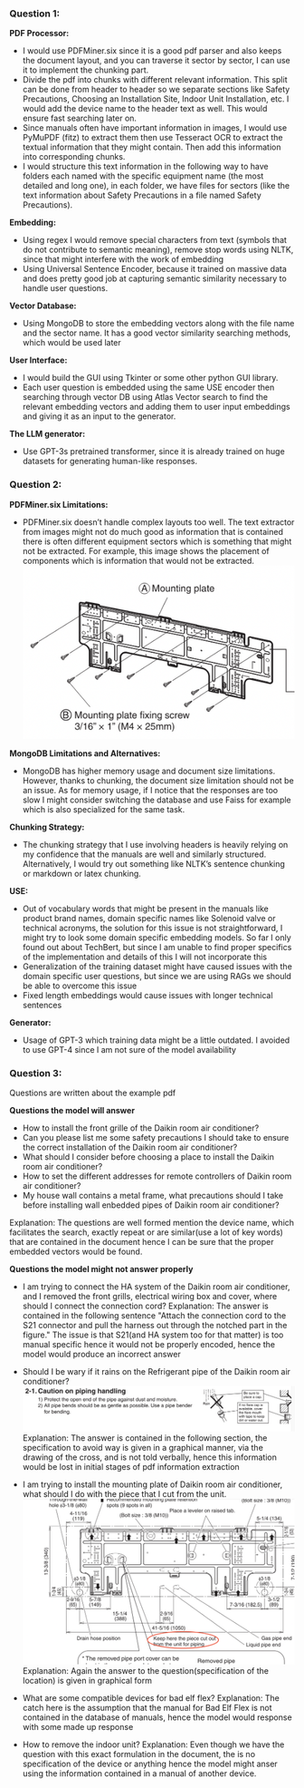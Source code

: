 ### Question 1:

**PDF Processor:**

- I would use PDFMiner.six since it is a good pdf parser and also keeps the document layout, and you can traverse it sector by sector, I can use it to implement the chunking part.
- Divide the pdf into chunks with different relevant information. This split can be done from header to header so we separate sections like Safety Precautions, Choosing an Installation Site, Indoor Unit Installation, etc. I would add the device name to the header text as well. This would ensure fast searching later on.
- Since manuals often have important information in images, I would use PyMuPDF (fitz) to extract them then use Tesseract OCR to extract the textual information that they might contain. Then add this information into corresponding chunks.
- I would structure this text information in the following way to have folders each named with the specific equipment name (the most detailed and long one), in each folder, we have files for sectors (like the text information about Safety Precautions in a file named Safety Precautions).

**Embedding:**

- Using regex I would remove special characters from text (symbols that do not contribute to semantic meaning), remove stop words using NLTK, since that might interfere with the work of embedding
- Using Universal Sentence Encoder, because it trained on massive data and does pretty good job at capturing semantic similarity necessary to handle user questions.

**Vector Database:**

- Using MongoDB to store the embedding vectors along with the file name and the sector name. It has a good vector similarity searching methods, which would be used later

**User Interface:**

- I would build the GUI using Tkinter or some other python GUI library.
- Each user question is embedded using the same USE encoder then searching through vector DB using Atlas Vector search to find the relevant embedding vectors and adding them to user input embeddings and giving it as an input to the generator.

**The LLM generator:**

- Use GPT-3s pretrained transformer, since it is already trained on huge datasets for generating human-like responses.

### Question 2:

**PDFMiner.six Limitations:**

- PDFMiner.six doesn’t handle complex layouts too well. The text extractor from images might not do much good as information that is contained there is often different equipment sectors which is something that might not be extracted. For example, this image shows the placement of components which is information that would not be extracted.
![Local Image](ex1.png)

**MongoDB Limitations and Alternatives:**

- MongoDB has higher memory usage and document size limitations. However, thanks to chunking, the document size limitation should not be an issue. As for memory usage, if I notice that the responses are too slow I might consider switching the database and use Faiss for example which is also specialized for the same task.

**Chunking Strategy:**

- The chunking strategy that I use involving headers is heavily relying on my confidence that the manuals are well and similarly structured. Alternatively, I would try out something like NLTK’s sentence chunking or markdown or latex chunking.

**USE:**

- Out of vocabulary words that might be present in the manuals like product brand names, domain specific names like Solenoid valve or technical acronyms, the solution for this issue is not straightforward, I might try to look some domain specific embedding models. So far I only found out about TechBert, but since I am unable to find proper specifics of the implementation and details of this I will not incorporate this
- Generalization of the training dataset might have caused issues with the domain specific user questions, but since we are using RAGs we should be able to overcome this issue
- Fixed length embeddings would cause issues with longer technical sentences

**Generator:**

- Usage of GPT-3 which training data might be a little outdated. I avoided to use GPT-4 since I am not sure of the model availability

### Question 3:
Questions are written about the example pdf

**Questions the model will answer**

- How to install the front grille of the Daikin room air conditioner?
- Can you please list me some safety precautions I should take to ensure the correct installation of the Daikin room air conditioner?
- What should I consider before choosing a place to install the Daikin room air conditioner?
- How to set the different addresses for remote controllers of Daikin room air conditioner?
- My house wall contains a metal frame, what precautions should I take before installing wall enbedded pipes of Daikin room air conditioner?

Explanation: The questions are well formed mention the device name, which facilitates the search, exactly repeat or are similar(use a lot of key words) that are contained in the document hence I can be sure that the proper embedded vectors would be found.


**Questions the model might not answer properly**

- I am trying to connect the HA system of the Daikin room air conditioner, and I removed the front grills, electrical wiring box and cover, where should I connect the connection cord?
Explanation: The answer is contained in the following sentence "Attach the connection cord to the S21 connector and pull the harness out through the notched part in the figure."
The issue is that S21(and HA system too for that matter) is too manual specific hence it would not be properly encoded, hence the model would produce an incorrect answer

- Should I be wary if it rains on the Refrigerant pipe of the Daikin room air conditioner?
![Local Image](ex2.png)
Explanation: The answer is contained in the following section, the specification to avoid way is given in a graphical manner, via the drawing of the cross, and is not told verbally, hence this information would be lost in initial stages of pdf information extraction

- I am trying to install the mounting plate of Daikin room air conditioner, what should I do with the piece that I cut from the unit.
![Local Image](ex3.png)
Explanation: Again the answer to the question(specification of the location) is given in graphical form

- What are some compatible devices for bad elf flex?
Explanation: The catch here is the assumption that the manual for Bad Elf Flex is not contained in the database of manuals, hence the model would response with some made up response

- How to remove the indoor unit?
Explanation: Even though we have the question with this exact formulation in the document, the is no specification of the device or anything hence the model might anser using the information contained in a manual of another device.








